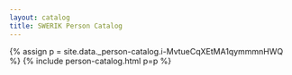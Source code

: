 ```yaml
---
layout: catalog
title: SWERIK Person Catalog
---
```

{% assign p = site.data._person-catalog.i-MvtueCqXEtMA1qymmmnHWQ %}
{% include person-catalog.html p=p %}

